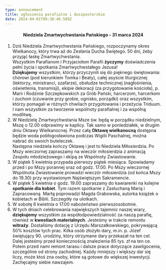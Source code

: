 ```yaml
---
type: annoucement
title: ogłoszenia parafialne i duszpasterskie
date: 2024-04-01T09:38:40.509Z
---
```

<h4 style="text-align:center;">Niedziela Zmartwychwstania Pańskiego - 31 marca 2024</h4>

1. Dziś Niedziela Zmartwychwstania Pańskiego, rozpoczynamy okres Wielkanocy, który trwa aż do Zesłania Ducha Świętego. 50 dni, żeby przyjąć łaskę Zmartwychwstania.\
   Wszystkim Parafianom i Przyjaciołom Parafii **życzymy** doświadczenia pełni życia i spotkania Zmartwychwstałego Jezusa! \
   **Dziękujemy** wszystkim, którzy przyczynili się do pięknego świętowania: chórowi (pod kierunkiem Tomka i Beaty), całej asyście liturgicznej (lektorzy, ministranci, szafarze), obsłudze technicznej (nagłośnienia, oświetlenia, transmisji), ekipie dekoracji (za przygotowanie kościoła), p. Marii i Rodzinie Szczepkowskich za Grób Pański, harcerzom, harcerkom i zuchom (czuwanie przy grobie, ognisko, porządki) oraz wszystkim, którzy pomagali w różnych chwilach przygotowania i przeżycia Triduum. I nam wszystkim za tworzenie wspólnoty parafialnej i za wspólną modlitwę.  
2. W Niedzielę Zmartwychwstania Msze św. będą w porządku niedzielnym, Mszę o 12.00 odprawimy w kaplicy. Tak samo w poniedziałek, w drugim dniu Oktawy Wielkanocnej. Przez całą **Oktawę wielkanocną** dostępna będzie woda pobłogosławiona podczas Wigilii Paschalnej, można nabrać do swoich buteleczek.\
   Następna niedziela kończy Oktawę i jest to Niedziela Miłosierdzia. Po Mszy wieczornej zapraszamy na wieczór miłosierdzia z animacją Zespołu młodzieżowego i ekipą ze Wspólnoty Zwiastowanie.
3. W piątek 5 kwietnia przypada pierwszy piątek miesiąca. Spowiadamy przed i po Mszy porannej oraz od godz. 17.00. Po Mszy wieczornej Wspólnota Zwiastowanie prowadzi wieczór miłosierdzia (od końca Mszy do 19.30) przy wystawionym Najświętszym Sakramencie.
4. W piątek 5 kwietnia o godz. 19.00 zapraszamy do kawiarenki na kolejne **spotkanie dla kobiet**. Tym razem spotkanie z Zasłuchaną Marią i Zapracowaną  Martą poprowadzi Magda Grabowska, autorka książek o kobietach w Biblii. Szczegóły na ulotkach.
5. W sobotę 6 kwietnia o 17.00 nabożeństwo pierwszosobotnie.
6. W tych dniach celebrowania największych tajemnic naszej wiary, **dziękujemy** wszystkim za współodpowiedzialność za naszą parafię, również w **kwestiach materialnych**. Jesteśmy w trakcie remontu **witraży**. Dostaliśmy dotację z Urzędu Marszałkowskiego, pokrywającą 50% kosztów tych prac. Kilka osób złożyło dary, m.in. p. Józef świętujący 90. urodziny, który otrzymane dary przekazał na ten cel. Dalej jesteśmy przed koniecznością znalezienia 85 tys. zł na ten ce. Potem przed nami remont tarasu i dalsze prace dotyczące zawilgocenia, szczególnie od strony zachodniej. Każdy mniejszy i większy dar się liczy, może ktoś zna osoby, które są gotowe do większej inwestycji. Zachęcajmy siebie nawzajem.

<!--EndFragment-->